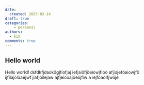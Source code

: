 ```yaml
---
date:
  created: 2025-02-14
draft: true
categories: 
    - personal
authors:
  - kim
comments: true
---
```


## Hello world
Hello world!
dsfdkfjdaokögjfiofjaj  iefjaiöfjöeiowjfioö afjiojeföaiowjfö ijfilajölöaejwf jiafjöilejaw
ajfjeiöoajöeöjfiw a iejfoaöifjwöje